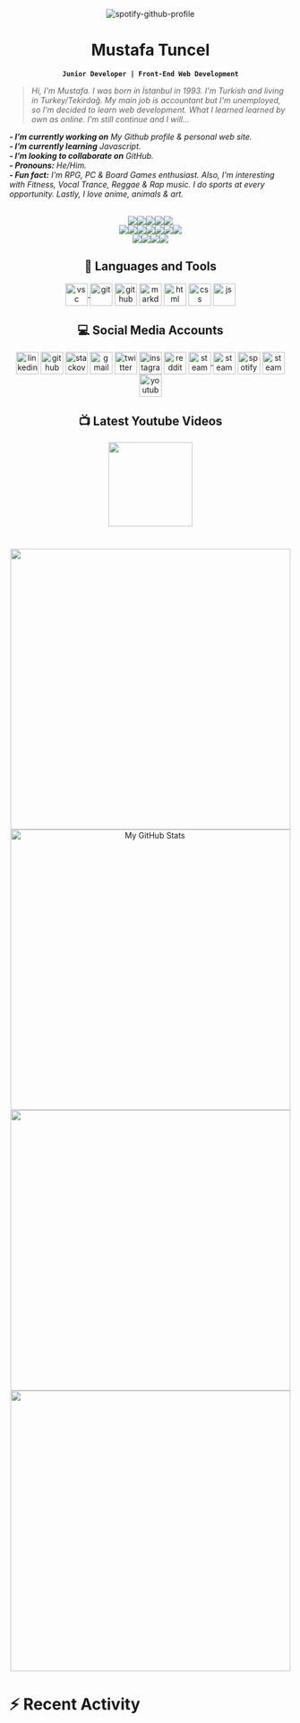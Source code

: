 <!--
![spotify-github-profile](https://spotify-github-profile.vercel.app/api/view?uid=sofiapavlovena&cover_image=true&theme=default&show_offline=false&background_color=121212)

![spotify-github-profile](https://spotify-github-profile.vercel.app/api/view?uid=sofiapavlovena&cover_image=true&theme=natemoo-re&show_offline=false&background_color=121212&bar_color=53b14f&bar_color_cover=false)
-->

<div id="head" align=center>

![spotify-github-profile](https://spotify-github-profile.vercel.app/api/view?uid=sofiapavlovena&cover_image=true&theme=novatorem&show_offline=false&background_color=121212&bar_color=53b14f&bar_color_cover=false)

# Mustafa Tuncel

**``Junior Developer | Front-End Web Development``**
</div>
<!--
[![Mustafa Tuncel StackOverflow](https://github-readme-stackoverflow.vercel.app/?userID=20082069&theme=dark)](https://stackoverflow.com/users/20082069/mustafa-tuncel)
-->

>*Hi, I'm Mustafa. I was born in İstanbul in 1993. I'm Turkish and living in Turkey/Tekirdağ. My main job is accountant but I'm unemployed, so I'm decided to learn web development. What I learned learned by own as online. I'm still continue and I will...*

***- I’m currently working on*** *My Github profile & personal web site.*<br>
***- I’m currently learning*** *Javascript.*<br>
***- I’m looking to collaborate on*** *GitHub.*<br>
***- Pronouns:*** *He/Him.*<br>
***- Fun fact:*** *I'm RPG, PC & Board Games enthusiast. Also, I'm interesting with Fitness, Vocal Trance, Reggae & Rap music. I do sports at every opportunity. Lastly, I love anime, animals & art.* <br><br>

<!-- CUSTOM ICON BADGES COLOR LIST
brightgreen, green, yellowgreen, yellow, orange, red, blue, lightgrey, 
success, important, critical, informational, inactive, 
blueviolet, ff69b4 / f25278 (pink), 9cf (lightblue)
-->

<div id="body" align=center>

<img src="https://img.shields.io/website?down_color=red&down_message=offline&up_color=green&up_message=online&url=https%3A%2F%2Fmustafatuncel.github.io"><img src="https://visitor-badge.glitch.me/badge?page_id=MustafaTuncel.visitor-badge?left_color=grey&right_color=green"><img src="https://img.shields.io/github/actions/workflow/status/MustafaTuncel/MustafaTuncel/youtube-cards.yml"><img src="https://img.shields.io/github/last-commit/MustafaTuncel/MustafaTuncel"><img src="https://img.shields.io/github/commit-activity/y/MustafaTuncel/MustafaTuncel?color=brightgreen"> <br>
<img src="https://img.shields.io/github/languages/count/MustafaTuncel/learningprocess"><img src="https://img.shields.io/github/languages/top/MustafaTuncel/learningprocess"><img src="https://img.shields.io/github/forks/MustafaTuncel/MustafaTuncel"><img src="https://img.shields.io/github/stars/MustafaTuncel/MustafaTuncel"><img src="https://img.shields.io/github/milestones/all/MustafaTuncel/MustafaTuncel"><img src="https://img.shields.io/github/contributors/MustafaTuncel/MustafaTuncel?color=blue"><img src="https://img.shields.io/github/followers/MustafaTuncel"> <br>
<img src="https://img.shields.io/github/issues/MustafaTuncel/MustafaTuncel?color=yellow"><img src="https://img.shields.io/github/issues-closed/MustafaTuncel/MustafaTuncel?color=yellow"><img src="https://img.shields.io/github/issues-pr/MustafaTuncel/MustafaTuncel?color=yellow"><img src="https://img.shields.io/github/issues-pr-closed/MustafaTuncel/MustafaTuncel?color=yellow"><br>

 ## :wrench: Languages and Tools

<a href="https://code.visualstudio.com" target="_blank" rel="noopener noreferrer nofollow">
<img align="center" width="40px" alt="vsc" title="Visual Studio Code" src="https://cdn.jsdelivr.net/gh/devicons/devicon/icons/vscode/vscode-original.svg"/>

<a href="https://git-scm.com/" target="_blank" rel="noopener noreferrer nofollow">
<img align="center" width="40px" alt="git" title="Git" src="https://cdn.jsdelivr.net/gh/devicons/devicon/icons/git/git-original.svg"/></a>

<a href="https://github.com" target="_blank" rel="noopener noreferrer nofollow">
<img align="center" width="40px"alt="github" title="GitHub" src="https://upload.wikimedia.org/wikipedia/commons/9/91/Octicons-mark-github.svg"/></a>

<a href="https://www.markdownguide.org/" target="_blank" rel="noopener noreferrer nofollow">
<img align="center" width="40px" alt="markdown" title="Markdown" src="https://cdn.jsdelivr.net/gh/devicons/devicon/icons/markdown/markdown-original.svg"/></a>

<a href="https://html.com/" target="_blank" rel="noopener noreferrer nofollow">
<img align="center" width="40px" alt="html" title="HTML" src="https://cdn.jsdelivr.net/gh/devicons/devicon/icons/html5/html5-original.svg"/></a>

<a href="https://www.w3.org/Style/CSS/Overview.en.html" target="_blank" rel="noopener noreferrer nofollow">
<img align="center" width="40px" alt="css" title="CSS" src="https://cdn.jsdelivr.net/gh/devicons/devicon/icons/css3/css3-original.svg"/></a>

<a href="https://www.javascript.com/" target="_blank" rel="noopener noreferrer nofollow">
<img align="center" width="40px" alt="js" title="JS" src="https://cdn.jsdelivr.net/gh/devicons/devicon/icons/javascript/javascript-original.svg"/></a><br>

## :computer: Social Media Accounts

<a href="https://www.linkedin.com/in/mustafatuncel93/" target="_blank" rel="noopener noreferrer nofollow">
<img align="center" width="40px" alt="linkedin" title="Linked In" src="https://www.vectorlogo.zone/logos/linkedin/linkedin-tile.svg"></img></a>

<a href="https://github.com/MustafaTuncel" target="_blank" rel="noopener noreferrer nofollow">
<img align="center" width="40px" alt="github" title="GitHub" src="https://upload.wikimedia.org/wikipedia/commons/9/91/Octicons-mark-github.svg"></img></a>

<a href="https://stackoverflow.com/users/20082069/" target="_blank" rel="noopener noreferrer nofollow">
<img align="center" width="40px" alt="stackoverflow" title="Stack Overflow" src="https://www.vectorlogo.zone/logos/stackoverflow/stackoverflow-icon.svg"></img></a>

<a href="mailto:mustafatuncel.1993@gmail.com" target="_blank" rel="noopener noreferrer nofollow">
<img align="center" width="40px" alt="gmail" title="Gmail" src="https://www.vectorlogo.zone/logos/gmail/gmail-icon.svg"></img></a>

<a href="https://twitter.com/MustafaTuncel93/" target="_blank" rel="noopener noreferrer nofollow">
<img align="center" width="40px" alt="twitter" title="Twitter" src="https://cdn.jsdelivr.net/gh/devicons/devicon/icons/twitter/twitter-original.svg"></img></a>

<a href="https://www.instagram.com/tncl.mustafa/" target="_blank" rel="noopener noreferrer nofollow">
<img align="center" width="40px" alt="instagram" title="Instagram" src="https://www.vectorlogo.zone/logos/instagram/instagram-icon.svg"></img></a>

<a href="https://www.reddit.com/user/SofiaPavlovena/" target="_blank" rel="noopener noreferrer nofollow">
<img align="center" width="40px" alt="reddit" title="Reddit" src="https://www.vectorlogo.zone/logos/reddit/reddit-icon.svg"></img></a>

<a href="https://discord.gg/n6RQ5Ha" target="_blank" rel="noopener noreferrer nofollow">
<img align="center" width="40px" alt="steam" title="Steam" src="https://www.vectorlogo.zone/logos/discordapp/discordapp-icon.svg"></img>

<a href="https://www.twitch.tv/mustafatuncel" target="_blank" rel="noopener noreferrer nofollow">
<img align="center" width="40px" alt="steam" title="Steam" src="https://www.vectorlogo.zone/logos/twitch/twitch-icon.svg"></img></a>

<a href="https://open.spotify.com/user/sofiapavlovena" target="_blank" rel="noopener noreferrer nofollow">
<img align="center" width="40px" alt="spotify" title="Spotify" src="https://www.vectorlogo.zone/logos/spotify/spotify-icon.svg"></img></a>

<a href="https://steamcommunity.com/id/SofiaPavlovena/" target="_blank" rel="noopener noreferrer nofollow">
<img align="center" width="40px" alt="steam" title="Steam" src="https://www.vectorlogo.zone/logos/steampowered/steampowered-icon.svg"></img></a>

<a href="https://www.youtube.com/channel/UCscVDGKFKT4T1kX3F27ieZw" target="_blank" rel="noopener noreferrer nofollow">
<img align="center" width="40px" alt="youtube" title="Youtube" src="https://www.vectorlogo.zone/logos/youtube/youtube-icon.svg"></img></a><br>

## :tv: Latest Youtube Videos

<!-- BEGIN YOUTUBE-CARDS -->

<!-- END YOUTUBE-CARDS -->

<a href="https://www.youtube.com/channel/UCscVDGKFKT4T1kX3F27ieZw" target="_blank" rel="noopener noreferrer nofollow">
<img align="center" width="150px;" src="https://custom-icon-badges.demolab.com/badge/subscribe-ff0000.svg?style=for-the-badge&logo=video&logoColor=white"/></a><br>
</div>

#
<!--
[![Ashutosh's github activity graph](https://github-readme-activity-graph.cyclic.app/graph?username=MustafaTuncel&theme=react-dark&radius=10)](https://github.com/MustafaTuncel/github-readme-activity-graph)<br>
<img width="500px" src="https://github-readme-stats.vercel.app/api/top-langs/?username=MustafaTuncel&theme=dark&layout=compact" alt="My Most Used Languages"><br>
<img width="500px" src="https://github-readme-streak-stats.herokuapp.com?user=mustafatuncel&theme=dark&hide_border=false&date_format=M%20j%5B%2C%20Y%5D" alt="My Contributions & Streaks"><br>
<img width="500px" src="https://github-readme-stats.vercel.app/api?username=MustafaTuncel&show_icons=true&theme=dark" alt="My GitHub Stats">
-->

<div align=center>
<img align=center width="500px" src="https://denvercoder1-github-readme-stats.vercel.app/api/top-langs/?username=MustafaTuncel&amp;langs_count=8&amp;layout=compact&amp;theme=react&amp;hide_border=true&amp;bg_color=1F222E&amp;title_color=61d9fa&amp;icon_color=F8D866&amp;hide=Jupyter%20Notebook,Roff" style="max-width: 100%;">

<img align=center width="500px" src="https://streak-stats.demolab.com/?user=MustafaTuncel&amp;theme=react&amp;hide_border=true&amp;bg_color=1F222E" style="max-width: 100%;" alt="My GitHub Stats">

<img align=center width="500px" src="https://denvercoder1-github-readme-stats.vercel.app/api/?username=MustafaTuncel&amp;show_icons=true&amp;include_all_commits=true&amp;count_private=true&amp;theme=react&amp;hide_border=true&amp;bg_color=1F222E&amp;title_color=61d9fa&amp;icon_color=61d9fa" style="max-width: 100%;">

<img align=center width="500px" src="https://github-readme-activity-graph.cyclic.app/graph/?username=MustafaTuncel&amp;bg_color=1F222E&amp;color=61d9fa&amp;line=61d9fa&amp;point=FFFFFF&amp;hide_border=true" style="max-width: 100%;">
</div>

# :zap: Recent Activity 

<!--START_SECTION:activity-->

<!--END_SECTION:activity-->

<!--
**MustafaTuncel/MustafaTuncel** is a ✨ _special_ ✨ repository because its `README.md` (this file) appears on your GitHub profile.

Here are some ideas to get you started:

- 🔭 I’m currently working on ...
- 🌱 I’m currently learning ...
- 👯 I’m looking to collaborate on ...
- 🤔 I’m looking for help with ...
- 💬 Ask me about ...
- 📫 How to reach me: ...
- 😄 Pronouns: ...
- ⚡ Fun fact: ...
-->


[linkedin]: https://www.linkedin.com/in/mustafatuncel93/
[github]: https://github.com/MustafaTuncel
[stackoverflow]: https://stackoverflow.com/users/20082069/
[twitter]: https://twitter.com/MustafaTuncel93/
[youtube]: https://www.youtube.com/channel/UCscVDGKFKT4T1kX3F27ieZw
[instagram]: https://www.instagram.com/tncl.mustafa/
[reddit]: https://www.reddit.com/user/SofiaPavlovena/
[gmail]: mailto:mustafatuncel.1993@gmail.com
[steam]: https://steamcommunity.com/id/SofiaPavlovena/
[spotify]: https://open.spotify.com/user/sofiapavlovena